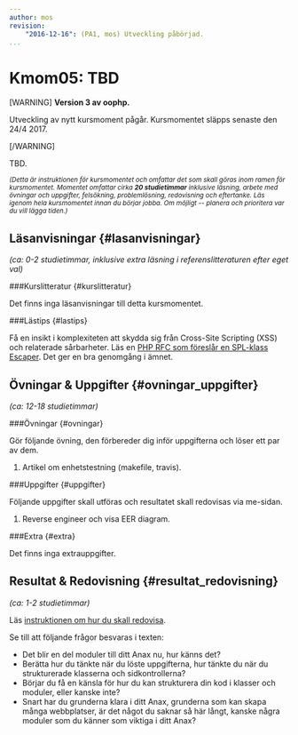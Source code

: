 ```yaml
---
author: mos
revision:
    "2016-12-16": (PA1, mos) Utveckling påbörjad.
...
```

Kmom05: TBD
==================================

[WARNING]
**Version 3 av oophp.**

Utveckling av nytt kursmoment pågår. Kursmomentet släpps senaste den 24/4 2017.

[/WARNING]

TBD.

<small><i>(Detta är instruktionen för kursmomentet och omfattar det som skall göras inom ramen för kursmomentet. Momentet omfattar cirka **20 studietimmar** inklusive läsning, arbete med övningar och uppgifter, felsökning, problemlösning, redovisning och eftertanke. Läs igenom hela kursmomentet innan du börjar jobba. Om möjligt -- planera och prioritera var du vill lägga tiden.)</i></small>



Läsanvisningar  {#lasanvisningar}
---------------------------------

*(ca: 0-2 studietimmar, inklusive extra läsning i referenslitteraturen efter eget val)*



###Kurslitteratur  {#kurslitteratur}

Det finns inga läsanvisningar till detta kursmomentet.




###Lästips {#lastips}

Få en insikt i komplexiteten att skydda sig från Cross-Site Scripting (XSS) och relaterade sårbarheter. Läs en [PHP RFC som föreslår en SPL-klass Escaper](https://wiki.php.net/rfc/escaper). Det ger en bra genomgång i ämnet.



Övningar & Uppgifter  {#ovningar_uppgifter}
-------------------------------------------

*(ca: 12-18 studietimmar)*


###Övningar {#ovningar}

Gör följande övning, den förbereder dig inför uppgifterna och löser ett par av dem.

1. Artikel om enhetstestning (makefile, travis).

<!-- 

Unittest (Guess, Dice, Cal) Xdebug install

Use composer require anax/database

(Content som markdown med anax/textfilter)

-->


<!--
1. Ramverksmoduler att bygga själv.
* CValidate
* CFlash
* CCache

(Olika språk, anpassa med int/loc) 
-->



###Uppgifter {#uppgifter}

Följande uppgifter skall utföras och resultatet skall redovisas via me-sidan.

1. Reverse engineer och visa EER diagram.

<!--

1. phpdoc

-->


###Extra {#extra}

Det finns inga extrauppgifter.

<!--

Gör följande extrauppgifter om du har tid, lust eller ambition.

1. Du kan forstätta träna grunderna i SQL via laborationen "[SQL lab, fortsättning med SQL (sql2)](uppgift/sql-lab-fortsattning-med-sql)". Labben är gjord för SQLite. Spara koden i `me/kmom05/sql2`.

--->



Resultat & Redovisning  {#resultat_redovisning}
-----------------------------------------------

*(ca: 1-2 studietimmar)*

Läs [instruktionen om hur du skall redovisa](oophp/redovisa).

Se till att följande frågor besvaras i texten:

* Det blir en del moduler till ditt Anax nu, hur känns det?
* Berätta hur du tänkte när du löste uppgifterna, hur tänkte du när du strukturerade klasserna och sidkontrollerna?
* Börjar du få en känsla för hur du kan strukturera din kod i klasser och moduler, eller kanske inte?
* Snart har du grunderna klara i ditt Anax, grunderna som kan skapa många webbplatser, är det något du saknar så här långt, kanske några moduler som du känner som viktiga i ditt Anax?

